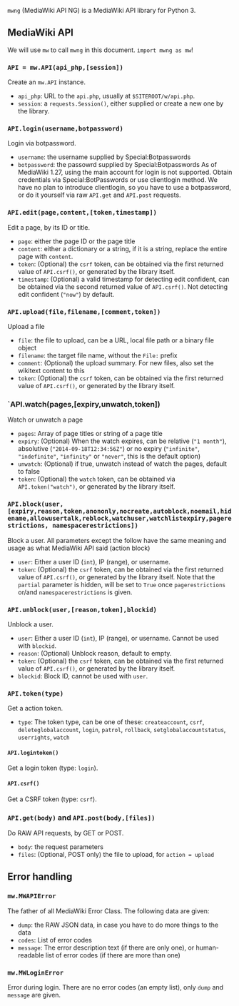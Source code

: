 `mwng` (MediaWiki API NG) is a MediaWiki API library for Python 3.

## MediaWiki API
We will use `mw` to call `mwng` in this document. `import mwng as mw`!
### `API = mw.API(api_php,[session])`
Create an `mw.API` instance.
* `api_php`: URL to the `api.php`, usually at `$SITEROOT/w/api.php`.
* `session`: a `requests.Session()`, either supplied or create a new one by the library.
### `API.login(username,botpassword)`
Login via botpassword.
* `username`: the username supplied by Special:Botpasswords
* `botpassword`: the passowrd supplied by Special:Botpasswords
As of MediaWiki 1.27, using the main account for login is not supported. Obtain credentials via Special:BotPasswords or use clientlogin method. We have no plan to introduce clientlogin, so you have to use a botpassword, or do it yourself via raw `API.get` and `API.post` requests.
### `API.edit(page,content,[token,timestamp])`
Edit a page, by its ID or title.
* `page`: either the page ID or the page title
* `content`: either a dictionary or a string, if it is a string, replace the entire page with `content`.
* `token`: (Optional) the `csrf` token, can be obtained via the first returned value of `API.csrf()`, or generated by the library itself.
* `timestamp`: (Optional) a valid timestamp for detecting edit confident, can be obtained via the second returned value of `API.csrf()`. Not detecting edit confident (`"now"`) by default.
### `API.upload(file,filename,[comment,token])`
Upload a file
* `file`: the file to upload, can be a URL, local file path or a binary file object
* `filename`: the target file name, without the `File:` prefix
* `comment`: (Optional) the upload summary. For new files, also set the wikitext content to this
* `token`: (Optional) the `csrf` token, can be obtained via the first returned value of `API.csrf()`, or generated by the library itself.
### `API.watch(pages,[expiry,unwatch,token])
Watch or unwatch a page
* `pages`: Array of page titles or string of a page title
* `expiry`: (Optional) When the watch expires, can be relative (`"1 month"`), absolutive (`"2014-09-18T12:34:56Z"`) or no expiry (`"infinite"`, `"indefinite"`, `"infinity"` or `"never"`, this is the default option)
* `unwatch`: (Optional) if true, unwatch instead of watch the pages, default to false
* `token`: (Optional) the `watch` token, can be obtained via `API.token("watch")`, or generated by the library itself.
### `API.block(user,[expiry,reason,token,anononly,nocreate,autoblock,noemail,hidename,allowusertalk,reblock,watchuser,watchlistexpiry,pagerestrictions, namespacerestrictions])`
Block a user. All parameters except the follow have the same meaning and usage as what MediaWiki API said (action block)
* `user`: Either a user ID (`int`), IP (range), or username.
* `token`: (Optional) the `csrf` token, can be obtained via the first returned value of `API.csrf()`, or generated by the library itself.
Note that the `partial` parameter is hidden, will be set to `True` once `pagerestrictions` or/and `namespacerestrictions` is given.
### `API.unblock(user,[reason,token],blockid)`
Unblock a user.
* `user`: Either a user ID (`int`), IP (range), or username. Cannot be used with `blockid`.
* `reason`: (Optional) Unblock reason, default to empty.
* `token`: (Optional) the `csrf` token, can be obtained via the first returned value of `API.csrf()`, or generated by the library itself.
* `blockid`: Block ID, cannot be used with `user`.
### `API.token(type)`
Get a action token.
* `type`: The token type, can be one of these: `createaccount`, `csrf`, `deleteglobalaccount`, `login`, `patrol`, `rollback`, `setglobalaccountstatus`, `userrights`, `watch`
#### `API.logintoken()`
Get a login token (type: `login`).
#### `API.csrf()`
Get a CSRF token (type: `csrf`).
### `API.get(body)` and `API.post(body,[files])`
Do RAW API requests, by GET or POST.
* `body`: the request parameters
* `files`: (Optional, POST only) the file to upload, for `action = upload`
## Error handling
### `mw.MWAPIError`
The father of all MediaWiki Error Class. The following data are given:
* `dump`: the RAW JSON data, in case you have to do more things to the data
* `codes`: List of error codes
* `message`: The error description text (if there are only one), or human-readable list of error codes (if there are more than one)
### `mw.MWLoginError`
Error during login. There are no error codes (an empty list), only `dump` and `message` are given.

